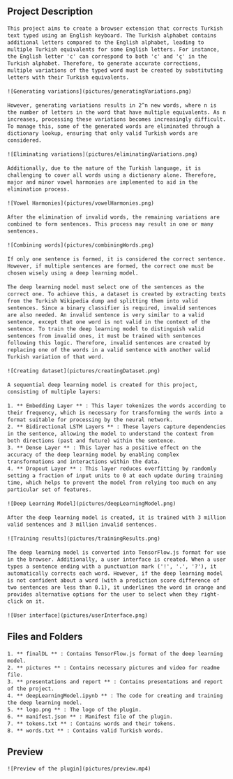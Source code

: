 ## Project Description
    This project aims to create a browser extension that corrects Turkish text typed using an English keyboard. The Turkish alphabet contains additional letters compared to the English alphabet, leading to multiple Turkish equivalents for some English letters. For instance, the English letter 'c' can correspond to both 'c' and 'ç' in the Turkish alphabet. Therefore, to generate accurate corrections, multiple variations of the typed word must be created by substituting letters with their Turkish equivalents.

    ![Generating variations](pictures/generatingVariations.png) 
    
    However, generating variations results in 2^n new words, where n is the number of letters in the word that have multiple equivalents. As n increases, processing these variations becomes increasingly difficult. To manage this, some of the generated words are eliminated through a dictionary lookup, ensuring that only valid Turkish words are considered. 
    
    ![Eliminating variations](pictures/eliminatingVariations.png)

    Additionally, due to the nature of the Turkish language, it is challenging to cover all words using a dictionary alone. Therefore, major and minor vowel harmonies are implemented to aid in the elimination process.

    ![Vowel Harmonies](pictures/vowelHarmonies.png)

    After the elimination of invalid words, the remaining variations are combined to form sentences. This process may result in one or many sentences.
    
    ![Combining words](pictures/combiningWords.png)

    If only one sentence is formed, it is considered the correct sentence. However, if multiple sentences are formed, the correct one must be chosen wisely using a deep learning model.

    The deep learning model must select one of the sentences as the correct one. To achieve this, a dataset is created by extracting texts from the Turkish Wikipedia dump and splitting them into valid sentences. Since a binary classifier is required, invalid sentences are also needed. An invalid sentence is very similar to a valid sentence, except that one word is not valid in the context of the sentence. To train the deep learning model to distinguish valid sentences from invalid ones, it must be trained with sentences following this logic. Therefore, invalid sentences are created by replacing one of the words in a valid sentence with another valid Turkish variation of that word.

    ![Creating dataset](pictures/creatingDataset.png)

    A sequential deep learning model is created for this project, consisting of multiple layers:

    1. ** Embedding Layer ** : This layer tokenizes the words according to their frequency, which is necessary for transforming the words into a format suitable for processing by the neural network.
    2. ** Bidirectional LSTM Layers ** : These layers capture dependencies in the sentence, allowing the model to understand the context from both directions (past and future) within the sentence.
    3. ** Dense Layer ** : This layer has a positive effect on the accuracy of the deep learning model by enabling complex transformations and interactions within the data.
    4. ** Dropout Layer ** : This layer reduces overfitting by randomly setting a fraction of input units to 0 at each update during training time, which helps to prevent the model from relying too much on any particular set of features.

    ![Deep Learning Model](pictures/deepLearningModel.png)

    After the deep learning model is created, it is trained with 3 million valid sentences and 3 million invalid sentences.

    ![Training results](pictures/trainingResults.png)

    The deep learning model is converted into TensorFlow.js format for use in the browser. Additionally, a user interface is created. When a user types a sentence ending with a punctuation mark ('!', '.', '?'), it automatically corrects each word. However, if the deep learning model is not confident about a word (with a prediction score difference of two sentences are less than 0.1), it underlines the word in orange and provides alternative options for the user to select when they right-click on it.

    ![User interface](pictures/userInterface.png)

## Files and Folders

    1. ** finalDL ** : Contains TensorFlow.js format of the deep learning model.
    2. ** pictures ** : Contains necessary pictures and video for readme file.
    3. ** presentations and report ** : Contains presentations and report of the project.
    4. ** deepLearningModel.ipynb ** : The code for creating and training the deep learning model.
    5. ** logo.png ** : The logo of the plugin.
    6. ** manifest.json ** : Manifest file of the plugin.
    7. ** tokens.txt ** : Contains words and their tokens.
    8. ** words.txt ** : Contains valid Turkish words.

## Preview

    ![Preview of the plugin](pictures/preview.mp4)

